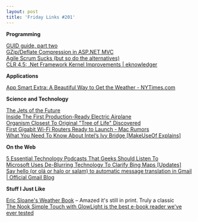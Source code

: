 ```yaml
---
layout: post
title: 'Friday Links #201'
---
```

**Programming**

[GUID guide, part two](http://blogs.msdn.com/b/ericlippert/archive/2012/04/30/guid-guide-part-two.aspx)   
[GZip/Deflate Compression in ASP.NET MVC](http://www.west-wind.com/weblog/posts/2012/Apr/28/GZipDeflate-Compression-in-ASPNET-MVC)   
[Agile Scrum Sucks (but so do the alternatives)](http://foohack.com/2007/11/agile-scrum-sucks-but-so-do-the-alternatives/)   
[CLR 4.5: .Net Framework Kernel Improvements | eknowledger](https://eknowledger.wordpress.com/2012/05/04/clr-4-5-net-framework-kernel-improvements/)

**Applications**

[App Smart Extra: A Beautiful Way to Get the Weather - NYTimes.com](http://gadgetwise.blogs.nytimes.com/2012/05/04/app-smart-extra-a-beautiful-way-to-get-the-weather/)

**Science and Technology**

[The Jets of the Future](http://www.popsci.com/technology/article/2012-04/jets-future)   
[Inside The First Production-Ready Electric Airplane](http://www.popsci.com/technology/article/2012-04/inside-first-production-ready-electric-airplane)   
[Organism Closest To Original "Tree of Life" Discovered](http://science.slashdot.org/story/12/04/30/0315216/organism-closest-to-original-tree-of-life-discovered)   
[First Gigabit Wi-Fi Routers Ready to Launch - Mac Rumors](http://www.macrumors.com/2012/04/26/first-gigabit-wi-fi-routers-ready-to-launch/)   
[What You Need To Know About Intel’s Ivy Bridge [MakeUseOf Explains]](http://www.makeuseof.com/tag/intels-ivy-bridge-makeuseof-explains/)

**On the Web**

[5 Essential Technology Podcasts That Geeks Should Listen To](http://www.makeuseof.com/tag/5-essential-technology-podcasts-geeks-listen/)   
[Microsoft Uses De-Blurring Technology To Clarify Bing Maps [Updates]](http://www.makeuseof.com/tag/microsoft-deblurring-technology-clarify-bing-maps-updates-2/)   
[Say hello (or olá or halo or salam) to automatic message translation in Gmail | Official Gmail Blog](http://gmailblog.blogspot.com/2012/05/say-hello-or-ola-or-halo-or-salam-to.html)

**Stuff I Just Like**

[Eric Sloane's Weather Book](http://www.kk.org/cooltools/archives/006199.php) – Amazed it's still in print. Truly a classic   
[The Nook Simple Touch with GlowLight is the best e-book reader we've ever tested](http://news.consumerreports.org/electronics/2012/05/nook-simple-touch-with-glowlight-is-the-best-e-book-reader-yet.html?EXTKEY=I72RSE0)
